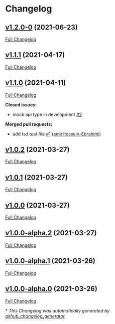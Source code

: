 # Changelog

## [v1.2.0-0](https://github.com/weblite-wapps/api-types/tree/v1.2.0-0) (2021-06-23)

[Full Changelog](https://github.com/weblite-wapps/api-types/compare/v1.1.1...v1.2.0-0)

## [v1.1.1](https://github.com/weblite-wapps/api-types/tree/v1.1.1) (2021-04-17)

[Full Changelog](https://github.com/weblite-wapps/api-types/compare/v1.1.0...v1.1.1)

## [v1.1.0](https://github.com/weblite-wapps/api-types/tree/v1.1.0) (2021-04-11)

[Full Changelog](https://github.com/weblite-wapps/api-types/compare/v1.0.2...v1.1.0)

**Closed issues:**

- mock api type in development [\#2](https://github.com/weblite-wapps/api-types/issues/2)

**Merged pull requests:**

- add tsd test file [\#1](https://github.com/weblite-wapps/api-types/pull/1) ([amirHossein-Ebrahimi](https://github.com/amirHossein-Ebrahimi))

## [v1.0.2](https://github.com/weblite-wapps/api-types/tree/v1.0.2) (2021-03-27)

[Full Changelog](https://github.com/weblite-wapps/api-types/compare/v1.0.1...v1.0.2)

## [v1.0.1](https://github.com/weblite-wapps/api-types/tree/v1.0.1) (2021-03-27)

[Full Changelog](https://github.com/weblite-wapps/api-types/compare/v1.0.0...v1.0.1)

## [v1.0.0](https://github.com/weblite-wapps/api-types/tree/v1.0.0) (2021-03-27)

[Full Changelog](https://github.com/weblite-wapps/api-types/compare/v1.0.0-alpha.2...v1.0.0)

## [v1.0.0-alpha.2](https://github.com/weblite-wapps/api-types/tree/v1.0.0-alpha.2) (2021-03-27)

[Full Changelog](https://github.com/weblite-wapps/api-types/compare/v1.0.0-alpha.1...v1.0.0-alpha.2)

## [v1.0.0-alpha.1](https://github.com/weblite-wapps/api-types/tree/v1.0.0-alpha.1) (2021-03-26)

[Full Changelog](https://github.com/weblite-wapps/api-types/compare/v1.0.0-alpha.0...v1.0.0-alpha.1)

## [v1.0.0-alpha.0](https://github.com/weblite-wapps/api-types/tree/v1.0.0-alpha.0) (2021-03-26)

[Full Changelog](https://github.com/weblite-wapps/api-types/compare/47f0c9801e34725c5e58e28b5687727220a49ca3...v1.0.0-alpha.0)



\* *This Changelog was automatically generated by [github_changelog_generator](https://github.com/github-changelog-generator/github-changelog-generator)*
